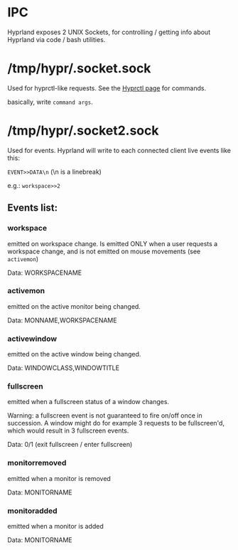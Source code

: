 # IPC

Hyprland exposes 2 UNIX Sockets, for controlling / getting info about Hyprland via code / bash utilities.

# /tmp/hypr/.socket.sock

Used for hyprctl-like requests. See the [Hyprctl page](https://github.com/vaxerski/Hyprland/wiki/Using-hyprctl) for commands.

basically, write `command args`.

# /tmp/hypr/.socket2.sock

Used for events. Hyprland will write to each connected client live events like this:

`EVENT>>DATA\n` (\n is a linebreak)

e.g.: `workspace>>2`

## Events list:

### workspace
emitted on workspace change. Is emitted ONLY when a user requests a workspace change, and is not emitted on mouse movements (see `activemon`)

Data: WORKSPACENAME

### activemon
emitted on the active monitor being changed.

Data: MONNAME,WORKSPACENAME

### activewindow
emitted on the active window being changed.

Data: WINDOWCLASS,WINDOWTITLE

### fullscreen
emitted when a fullscreen status of a window changes.

Warning: a fullscreen event is not guaranteed to fire on/off once in succession. A window might do for example 3 requests to be fullscreen'd, which would result in 3 fullscreen events.

Data: 0/1 (exit fullscreen / enter fullscreen)

### monitorremoved
emitted when a monitor is removed

Data: MONITORNAME

### monitoradded
emitted when a monitor is added

Data: MONITORNAME